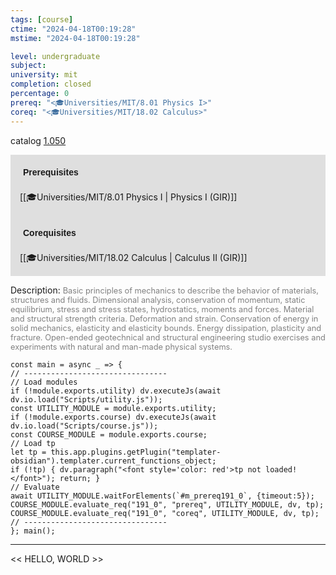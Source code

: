 ```yaml
---
tags: [course]
ctime: "2024-04-18T00:19:28"
mstime: "2024-04-18T00:19:28"

level: undergraduate
subject: 
university: mit
completion: closed
percentage: 0
prereq: "<🎓Universities/MIT/8.01 Physics I>"
coreq: "<🎓Universities/MIT/18.02 Calculus>"
---
```


catalog [1.050](http://student.mit.edu/catalog/m1a.html#1.050)

<span style="display: block; padding: 15px; background-color: rgb(100, 100, 100, 0.2);"><font id="m_prereq191_0" style="display: block; font-family: Arial, sans-serif; font-weight: bold; padding: 5px">Prerequisites</font><br><span id="prereq191_0">[[🎓Universities/MIT/8.01 Physics I | Physics I (GIR)]]</span></span>
<span style="display: block; padding: 15px; background-color: rgb(100, 100, 100, 0.2);"><font id="m_coreq191_0" style="display: block; font-family: Arial, sans-serif; font-weight: bold; padding: 5px">Corequisites</font><br><span id="coreq191_0">[[🎓Universities/MIT/18.02 Calculus | Calculus II (GIR)]]</span></span>

<font style="">Description:</font>
<font style="color: grey; font-size: 0.8rem;">Basic principles of mechanics to describe the behavior of materials, structures and fluids. Dimensional analysis, conservation of momentum, static equilibrium, stress and stress states, hydrostatics, moments and forces. Material and structural strength criteria. Deformation and strain. Conservation of energy in solid mechanics, elasticity and elasticity bounds. Energy dissipation, plasticity and fracture. Open-ended geotechnical and structural engineering studio exercises and experiments with natural and man-made physical systems.</font>

```dataviewjs
const main = async _ => {
// --------------------------------
// Load modules
if (!module.exports.utility) dv.executeJs(await dv.io.load("Scripts/utility.js"));
const UTILITY_MODULE = module.exports.utility;
if (!module.exports.course) dv.executeJs(await dv.io.load("Scripts/course.js"));
const COURSE_MODULE = module.exports.course;
// Load tp
let tp = this.app.plugins.getPlugin("templater-obsidian").templater.current_functions_object;
if (!tp) { dv.paragraph("<font style='color: red'>tp not loaded!</font>"); return; }
// Evaluate
await UTILITY_MODULE.waitForElements(`#m_prereq191_0`, {timeout:5});
COURSE_MODULE.evaluate_req("191_0", "prereq", UTILITY_MODULE, dv, tp);
COURSE_MODULE.evaluate_req("191_0", "coreq", UTILITY_MODULE, dv, tp);
// --------------------------------
}; main();
```

---

<< HELLO, WORLD >>
